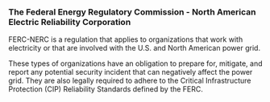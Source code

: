 ### **The Federal Energy Regulatory Commission - North American Electric Reliability Corporation**
FERC-NERC is a regulation that applies to organizations that work with electricity or that are involved with the U.S. and North American power grid. 

These types of organizations have an obligation to prepare for, mitigate, and report any potential security incident that can negatively affect the power grid. They are also legally required to adhere to the Critical Infrastructure Protection (CIP) Reliability Standards defined by the FERC.